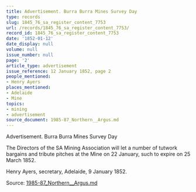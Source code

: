 ```yaml
---
title: Advertisement. Burra Burra Mines Survey Day
type: records
slug: 1845_76_sa_register_content_7753
url: /records/1845_76_sa_register_content_7753/
record_id: 1845_76_sa_register_content_7753
date: '1852-01-12'
date_display: null
volume: null
issue_number: null
page: '2'
article_type: advertisement
issue_reference: 12 January 1852, page 2
people_mentioned:
- Henry Ayers
places_mentioned:
- Adelaide
- Mine
topics:
- mining
- advertisement
source_document: 1985-87_Northern__Argus.md
---
```


Advertisement. Burra Burra Mines Survey Day

The Directors of the SA Mining Association will let a number of tutwork bargains and tribute pitches at the Mine on 22 January, such to expire on 25 March 1852.

Henry Ayers, secretary, Adelaide, 9 January 1852.



Source: [1985-87_Northern__Argus.md](/downloads/markdown/1985-87_Northern__Argus.md)
